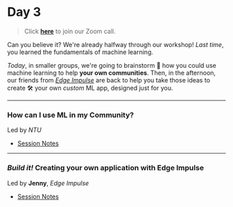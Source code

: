 # Day 3

>Click **[here](https://harvard.zoom.us/j/95976553851?pwd=S0VCTG1tVUtBeXJ2RUxNdGVnc3pidz09)** to join our Zoom call.

Can you believe it?  We're already halfway through our workshop!  *Last time*, you learned the fundamentals of machine learning.  

*Today*, in smaller groups, we're going to brainstorm 🤔 how you could use machine learning to help **your own communities**.  Then, in the afternoon, our friends from [*Edge Impulse*](https://www.edgeimpulse.com/) are back to help you take those ideas to create 🛠 your own *custom* ML app, designed just for you.

***

### How can I use ML in my Community?
<div class="message">
Led by <i>NTU</i><br>
</div>

* [Session Notes](community)

***

### *Build it!* Creating your own application with Edge Impulse
<div class="message">
Led by <b>Jenny</b>, <i>Edge Impulse</i>
</div>

* [Session Notes](creating)